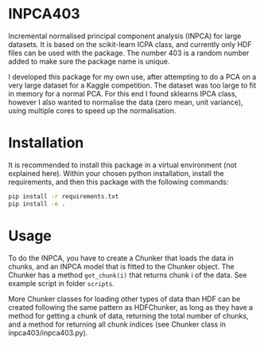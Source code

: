# INPCA403
Incremental normalised principal component analysis (INPCA) for large datasets. It is based on the scikit-learn
ICPA class, and currently only HDF files can be used with the package. The number 403 is a random number added
to make sure the package name is unique.

I developed this package for my own use, after attempting to do a PCA on a very large dataset for a Kaggle competition.
The dataset was too large to fit in memory for a normal PCA. For this end I found sklearns IPCA class, however I also
wanted to normalise the data (zero mean, unit variance), using multiple cores to speed up the normalisation.

# Installation

It is recommended to install this package in a virtual environment (not explained here).
Within your chosen python installation, install the requirements, and then this package with the following commands:

```bash
pip install -r requirements.txt
pip install -e .
```

# Usage

To do the INPCA, you have to create a Chunker that loads the data in chunks,
and an INPCA model that is fitted to the Chunker object. The Chunker has a method `get_chunk(i)` that returns chunk i
of the data. See example script in folder `scripts`.

More Chunker classes for loading other types of data than HDF can be created following the same pattern as HDFChunker,
as long as they have a method for getting a chunk of data, returning the total number of chunks, and a method for
returning all chunk indices (see Chunker class in inpca403/inpca403.py).

